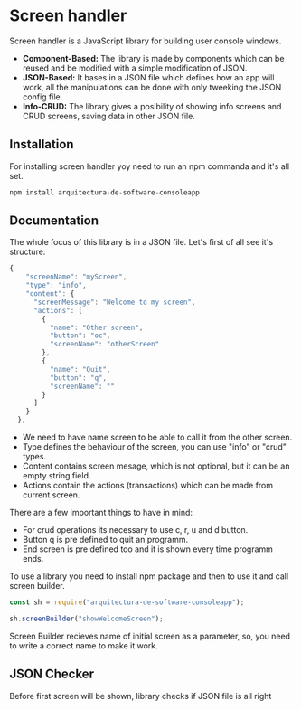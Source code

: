 # Screen handler

Screen handler is a JavaScript library for building user console windows.

* **Component-Based:** The library is made by components which can be reused and be modified with a simple modification of JSON. 
* **JSON-Based:** It bases in a JSON file which defines how an app will work, all the manipulations can be done with only tweeking the JSON config file.
* **Info-CRUD:** The library gives a posibility of showing info screens and CRUD screens, saving data in other JSON file. 

## Installation

For installing screen handler yoy need to run an npm commanda and it's all set.

```jsx
npm install arquitectura-de-software-consoleapp
```

## Documentation

The whole focus of this library is in a JSON file. Let's first of all see it's structure:
```jsx
{
    "screenName": "myScreen",
    "type": "info",
    "content": {
      "screenMessage": "Welcome to my screen",
      "actions": [
        {
          "name": "Other screen",
          "button": "oc",
          "screenName": "otherScreen"
        },
        {
          "name": "Quit",
          "button": "q",
          "screenName": ""
        }
      ]
    }
  },
```

* We need to have name screen to be able to call it from the other screen.
* Type defines the behaviour of the screen, you can use "info" or "crud" types.
* Content contains screen mesage, which is not optional, but it can be an empty string field.
* Actions contain the actions (transactions) which can be made from current screen.

There are a few important things to have in mind:
* For crud operations its necessary to use c, r, u and d button.
* Button q is pre defined to quit an programm.
* End screen is pre defined too and it is shown every time programm ends.

To use a library you need to install npm package and then to use it and call screen builder.

```jsx
const sh = require("arquitectura-de-software-consoleapp");

sh.screenBuilder("showWelcomeScreen");
```

Screen Builder recieves name of initial screen as a parameter, so, you need to write a correct name to make it work.


## JSON Checker

Before first screen will be shown, library checks if JSON file is all right
